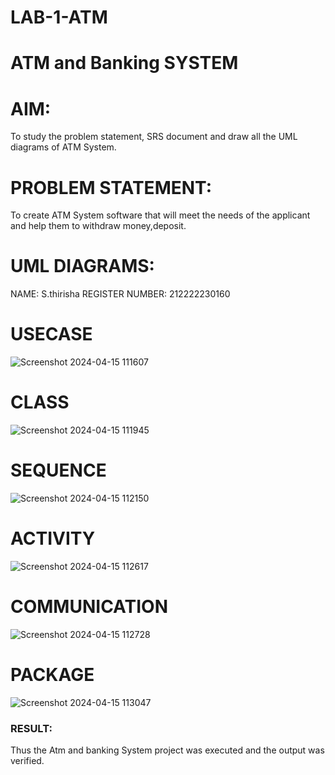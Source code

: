 # LAB-1-ATM
# ATM and Banking SYSTEM
# AIM: 
To study the problem statement, SRS document and draw all the UML diagrams of ATM
System.
#  PROBLEM STATEMENT:
To create ATM System software that will meet the needs of the applicant and help them
to withdraw money,deposit.
# UML DIAGRAMS:
NAME: S.thirisha
REGISTER NUMBER: 212222230160

# USECASE
![Screenshot 2024-04-15 111607](https://github.com/TejaswiniGugananthan/LAB-1-ATM/assets/121222763/aa7cb935-91b6-424d-8fc1-c8e1559165dc)

# CLASS
![Screenshot 2024-04-15 111945](https://github.com/TejaswiniGugananthan/LAB-1-ATM/assets/121222763/bdad16cd-8d6d-4999-96f3-f88c438c47e8)

# SEQUENCE

![Screenshot 2024-04-15 112150](https://github.com/TejaswiniGugananthan/LAB-1-ATM/assets/121222763/345c21c6-da11-4ee0-a97c-ec3ed9f84c9d)


# ACTIVITY

![Screenshot 2024-04-15 112617](https://github.com/TejaswiniGugananthan/LAB-1-ATM/assets/121222763/b6892bf8-a1da-4dfd-8986-07b0ffbc3814)

# COMMUNICATION

![Screenshot 2024-04-15 112728](https://github.com/TejaswiniGugananthan/LAB-1-ATM/assets/121222763/e2321998-9312-45f7-962c-b39eb8b6480d)

# PACKAGE


![Screenshot 2024-04-15 113047](https://github.com/TejaswiniGugananthan/LAB-1-ATM/assets/121222763/5c9f063f-643a-46dc-ac65-cc44a070d0e1)


### RESULT: 
Thus the Atm and banking System project was executed and the output was verified.
